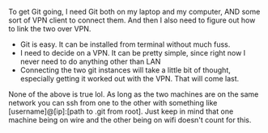 To get Git going, I need Git both on my laptop and my computer, AND some sort of VPN client to connect them. And then I also need to figure out how to link the two over VPN.

- Git is easy. It can be installed from terminal without much fuss.
- I need to decide on a VPN. It can be pretty simple, since right now I never need to do anything other than LAN
- Connecting the two git instances will take a little bit of thought, especially getting it worked out with the VPN. That will come last.

None of the above is true lol. As long as the two machines are on the same network you can ssh from one to the other with something like [username]@[ip]:[path to .git from root]. Just keep in mind that one machine being on wire and the other being on wifi doesn't count for this.